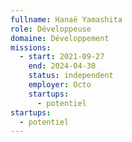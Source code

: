 ```yaml
---
fullname: Hanaë Yamashita
role: Développeuse
domaine: Développement
missions:
  - start: 2021-09-27
    end: 2024-04-30
    status: independent
    employer: Octo
    startups:
      - potentiel
startups:
  - potentiel
---
```

